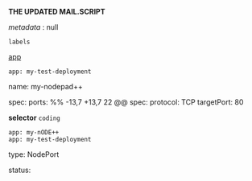 **THE UPDATED MAIL.SCRIPT** 

 *metadata* 
  <creationTimestamp>: null

  ``labels``

 [app](https://notepad-plus-plus.org/downloads/) 

    app: my-test-deployment
  name: my-nodepad++

   spec:
  ports:
 %% -13,7 +13,7 22 @@ spec:
    protocol: TCP
    targetPort: 80

**selector**
``coding``

    app: my-nODE++
    app: my-test-deployment

  type: NodePort


status: